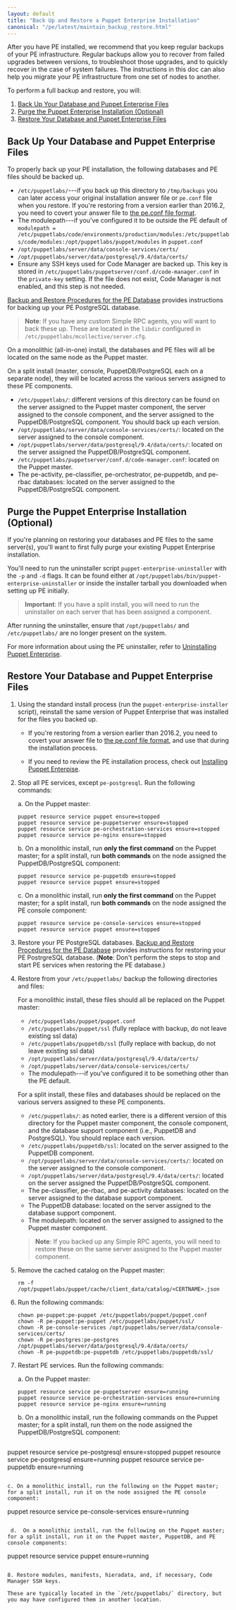 ```yaml
---
layout: default
title: "Back Up and Restore a Puppet Enterprise Installation"
canonical: "/pe/latest/maintain_backup_restore.html"
---
```


After you have PE installed, we recommend that you keep regular backups of your PE infrastructure. Regular backups allow you to recover from failed upgrades between versions, to troubleshoot those upgrades, and to quickly recover in the case of system failures. The instructions in this doc can also help you migrate your PE infrastructure from one set of nodes to another.

To perform a full backup and restore, you will:

1. [Back Up Your Database and Puppet Enterprise Files](#back-up-your-database-and-puppet-enterprise-files)
2. [Purge the Puppet Enterprise Installation (Optional)](#purge-the-puppet-enterprise-installation-optional)
3. [Restore Your Database and Puppet Enterprise Files](#restore-your-database-and-puppet-enterprise-files)

## Back Up Your Database and Puppet Enterprise Files

To properly back up your PE installation, the following databases and PE files should be backed up.

 - `/etc/puppetlabs/`---if you back up this directory to `/tmp/backups` you can later access your original installation answer file or `pe.conf` file when you restore. If you're restoring from a version earlier than 2016.2, you need to covert your answer file to [the pe.conf file format](./install_pe_conf_param.html).
 - The modulepath---if you've configured it to be outside the PE default of `modulepath = /etc/puppetlabs/code/environments/production/modules:/etc/puppetlabs/code/modules:/opt/puppetlabs/puppet/modules` in `puppet.conf`
 - `/opt/puppetlabs/server/data/console-services/certs/`
 - `/opt/puppetlabs/server/data/postgresql/9.4/data/certs/`
-  Ensure any SSH keys used for Code Manager are backed up. This key is stored in `/etc/puppetlabs/puppetserver/conf.d/code-manager.conf` in the `private-key` setting. If the file does not exist, Code Manager is not enabled, and this step is not needed.

[Backup and Restore Procedures for the PE Database](./maintain_console-db.html#backup-and-restore-procedures-for-the-pe-databases) provides instructions for backing up your PE PostgreSQL database.

> **Note**: If you have any custom Simple RPC agents, you will want to back these up. These are located in the `libdir` configured in `/etc/puppetlabs/mcollective/server.cfg`.

On a monolithic (all-in-one) install, the databases and PE files will all be located on the same node as the Puppet master.

On a split install (master, console, PuppetDB/PostgreSQL each on a separate node), they will be located across the various servers assigned to these PE components.

   - `/etc/puppetlabs/`: different versions of this directory can be found on the server assigned to the Puppet master component, the server assigned to the console component, and the server assigned to the PuppetDB/PostgreSQL component. You should back up each version.
   - `/opt/puppetlabs/server/data/console-services/certs/`: located on the server assigned to the console component.
   - `/opt/puppetlabs/server/data/postgresql/9.4/data/certs/`: located on the server assigned the PuppetDB/PostgreSQL component.
  - `/etc/puppetlabs/puppetserver/conf.d/code-manager.conf`: located on the Puppet master.
  - The pe-activity, pe-classifier, pe-orchestrator, pe-puppetdb, and pe-rbac databases: located on the server assigned to the PuppetDB/PostgreSQL component.

## Purge the Puppet Enterprise Installation (Optional)

If you're planning on restoring your databases and PE files to the same server(s), you'll want to first fully purge your existing Puppet Enterprise installation.

You'll need to run the uninstaller script `puppet-enterprise-uninstaller` with the `-p` and `-d` flags. It can be found either at `/opt/puppetlabs/bin/puppet-enterprise-uninstaller` or inside the installer tarball you downloaded when setting up PE initially.

> **Important**: If you have a split install, you will need to run the uninstaller on each server that has been assigned a component.

After running the uninstaller, ensure that `/opt/puppetlabs/` and `/etc/puppetlabs/` are no longer present on the system.

For more information about using the PE uninstaller, refer to [Uninstalling Puppet Enterprise](./install_uninstalling.html).

## Restore Your Database and Puppet Enterprise Files

1. Using the standard install process (run the `puppet-enterprise-installer` script), reinstall the same version of Puppet Enterprise that was installed for the files you backed up.

   - If you're restoring from a version earlier than 2016.2, you need to covert your answer file to [the pe.conf file format](./install_pe_conf_param.html), and use that during the installation process.

   - If you need to review the PE installation process, check out [Installing Puppet Enterpise](./install_basic.html).

2. Stop all PE services, except `pe-postgresql`. Run the following commands:

   a. On the Puppet master:

   ~~~
   puppet resource service puppet ensure=stopped
   puppet resource service pe-puppetserver ensure=stopped
   puppet resource service pe-orchestration-services ensure=stopped
   puppet resource service pe-nginx ensure=stopped
   ~~~

   b. On a monolithic install, run **only the first command** on the Puppet master; for a split install, run **both commands** on the node assigned the PuppetDB/PostgreSQL component:

   ~~~
   puppet resource service pe-puppetdb ensure=stopped
   puppet resource service puppet ensure=stopped
   ~~~

   c. On a monolithic install, run **only the first command** on the Puppet master; for a split install, run **both commands** on the node assigned the PE console component:

   ~~~
   puppet resource service pe-console-services ensure=stopped
   puppet resource service puppet ensure=stopped
   ~~~

3. Restore your PE PostgreSQL databases. [Backup and Restore Procedures for the PE Database](./maintain_console-db.html#backup-and-restore-procedures-for-the-pe-databases) provides instructions for restoring your PE PostrgreSQL database. (**Note**: Don't perform the steps to stop and start PE services when restoring the PE database.)

4. Restore from your `/etc/puppetlabs/` backup the following directories and files:

   For a monolithic install, these files should all be replaced on the Puppet master:

   - `/etc/puppetlabs/puppet/puppet.conf`
   - `/etc/puppetlabs/puppet/ssl` (fully replace with backup, do not leave existing ssl data)
   - `/etc/puppetlabs/puppetdb/ssl` (fully replace with backup, do not leave existing ssl data)
   - `/opt/puppetlabs/server/data/postgresql/9.4/data/certs/`
   - `/opt/puppetlabs/server/data/console-services/certs/`
   - The modulepath---if you've configured it to be something other than the PE default.

   For a split install, these files and databases should be replaced on the various servers assigned to these PE components.

   - `/etc/puppetlabs/`: as noted earlier, there is a different version of this directory for the Puppet master component, the console component, and the database support component (i.e., PuppetDB and PostgreSQL). You should replace each version.
   - `/etc/puppetlabs/puppetdb/ssl`: located on the server assigned to the PuppetDB component.
   - `/opt/puppetlabs/server/data/console-services/certs/`: located on the server assigned to the console component.
   - `/opt/puppetlabs/server/data/postgresql/9.4/data/certs/`: located on the server assigned the PuppetDB/PostgreSQL component.
   - The pe-classifier, pe-rbac, and pe-activity databases: located on the server assigned to the database support component.
   - The PuppetDB database: located on the server assigned to the database support component.
   - The modulepath: located on the server assigned to assigned to the Puppet master component.

   > **Note**: If you backed up any Simple RPC agents, you will need to restore these on the same server assigned to the Puppet master component.

5. Remove the cached catalog on the Puppet master:

   ~~~
   rm -f /opt/puppetlabs/puppet/cache/client_data/catalog/<CERTNAME>.json
   ~~~

5. Run the following commands:

   ~~~
   chown pe-puppet:pe-puppet /etc/puppetlabs/puppet/puppet.conf   
   chown -R pe-puppet:pe-puppet /etc/puppetlabs/puppet/ssl/
   chown -R pe-console-services /opt/puppetlabs/server/data/console-services/certs/
   chown -R pe-postgres:pe-postgres /opt/puppetlabs/server/data/postgresql/9.4/data/certs/
   chown -R pe-puppetdb:pe-puppetdb /etc/puppetlabs/puppetdb/ssl/

   ~~~

6. Restart PE services. Run the following commands:

   a. On the Puppet master:

   ~~~
   puppet resource service pe-puppetserver ensure=running
   puppet resource service pe-orchestration-services ensure=running
   puppet resource service pe-nginx ensure=running
   ~~~

   b. On a monolithic install, run the following commands on the Puppet master; for a split install, run them on the node assigned the PuppetDB/PostgreSQL component:

   ~~~
  puppet resource service pe-postgresql ensure=stopped
  puppet resource service pe-postgresql ensure=running
  puppet resource service pe-puppetdb ensure=running
   ~~~

   c. On a monolithic install, run the following on the Puppet master; for a split install, run it on the node assigned the PE console component:

   ~~~
   puppet resource service pe-console-services ensure=running
   ~~~

    d.  On a monolithic install, run the following on the Puppet master; for a split install, run it on the Puppet master, PuppetDB, and PE console components:

   ~~~
   puppet resource service puppet ensure=running
   ~~~

8. Restore modules, manifests, hieradata, and, if necessary, Code Manager SSH keys.

   These are typically located in the `/etc/puppetlabs/` directory, but you may have configured them in another location.
